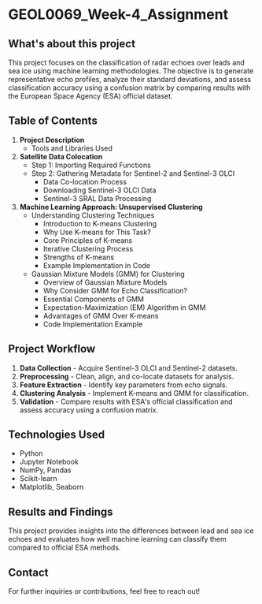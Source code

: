 # GEOL0069_Week-4_Assignment

<!-- This is my very first GitHub page -->
<!-- This is really fun to play with -->
<!-- If you saw my page then thank you so much for stopping by!!! -->
<!-- Since it is my first GitHub page, if there are anything that needs to be improved, please do tell me-->
<!-- Let's go and finish this :))))))))))))))) -->
## What's about this project
This project focuses on the classification of radar echoes over leads and sea ice using machine learning methodologies. The objective is to generate representative echo profiles, analyze their standard deviations, and assess classification accuracy using a confusion matrix by comparing results with the European Space Agency (ESA) official dataset.

## Table of Contents
1. **Project Description**
   - Tools and Libraries Used
2. **Satellite Data Colocation**
   - Step 1: Importing Required Functions
   - Step 2: Gathering Metadata for Sentinel-2 and Sentinel-3 OLCI
     - Data Co-location Process
     - Downloading Sentinel-3 OLCI Data
     - Sentinel-3 SRAL Data Processing
3. **Machine Learning Approach: Unsupervised Clustering**
   - Understanding Clustering Techniques
     - Introduction to K-means Clustering
     - Why Use K-means for This Task?
     - Core Principles of K-means
     - Iterative Clustering Process
     - Strengths of K-means
     - Example Implementation in Code
   - Gaussian Mixture Models (GMM) for Clustering
     - Overview of Gaussian Mixture Models
     - Why Consider GMM for Echo Classification?
     - Essential Components of GMM
     - Expectation-Maximization (EM) Algorithm in GMM
     - Advantages of GMM Over K-means
     - Code Implementation Example

## Project Workflow
1. **Data Collection** - Acquire Sentinel-3 OLCI and Sentinel-2 datasets.
2. **Preprocessing** - Clean, align, and co-locate datasets for analysis.
3. **Feature Extraction** - Identify key parameters from echo signals.
4. **Clustering Analysis** - Implement K-means and GMM for classification.
5. **Validation** - Compare results with ESA's official classification and assess accuracy using a confusion matrix.

## Technologies Used
- Python
- Jupyter Notebook
- NumPy, Pandas
- Scikit-learn
- Matplotlib, Seaborn

## Results and Findings
This project provides insights into the differences between lead and sea ice echoes and evaluates how well machine learning can classify them compared to official ESA methods.

## Contact
For further inquiries or contributions, feel free to reach out!


